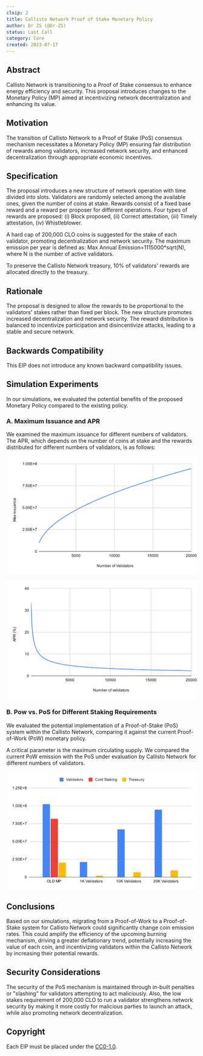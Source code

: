 ```yaml
---
cloip: 2
title: Callisto Network Proof of Stake Monetary Policy
author: Dr ZS (@Dr-ZS)
status: Last Call
category: Core
created: 2023-07-17
---
```


## Abstract

Callisto Network is transitioning to a Proof of Stake consensus to enhance energy efficiency and security. This proposal introduces changes to the Monetary Policy (MP) aimed at incentivizing network decentralization and enhancing its value.

## Motivation

The transition of Callisto Network to a Proof of Stake (PoS) consensus mechanism necessitates a Monetary Policy (MP) ensuring fair distribution of rewards among validators, increased network security, and enhanced decentralization through appropriate economic incentives.

## Specification

The proposal introduces a new structure of network operation with time divided into slots. Validators are randomly selected among the available ones, given the number of coins at stake. Rewards consist of a fixed base reward and a reward per proposer for different operations. Four types of rewards are proposed: (i) Block proposed, (ii) Correct attestation, (iii) Timely attestation, (iv) Whistleblower.

A hard cap of 200,000 CLO coins is suggested for the stake of each validator, promoting decentralization and network security. The maximum emission per year is defined as: Max Annual Emission=1115000*sqrt(N), where N is the number of active validators. 

To preserve the Callisto Network treasury, 10% of validators' rewards are allocated directly to the treasury.

## Rationale

The proposal is designed to allow the rewards to be proportional to the validators' stakes rather than fixed per block. The new structure promotes increased decentralization and network security. The reward distribution is balanced to incentivize participation and disincentivize attacks, leading to a stable and secure network.

## Backwards Compatibility

This EIP does not introduce any known backward compatibility issues.

## Simulation Experiments

In our simulations, we evaluated the potential benefits of the proposed Monetary Policy compared to the existing policy.

### A. Maximum Issuance and APR

We examined the maximum issuance for different numbers of validators. The APR, which depends on the number of coins at stake and the rewards distributed for different numbers of validators, is as follows: 


![Max Issuance](/CLOIP-2/Images/max_issuance.svg)

![APR](/CLOIP-2/Images/APR.svg)

### B. Pow vs. PoS for Different Staking Requirements

We evaluated the potential implementation of a Proof-of-Stake (PoS) system within the Callisto Network, comparing it against the current Proof-of-Work (PoW) monetary policy. 

A critical parameter is the maximum circulating supply. We compared the current PoW emission with the PoS under evaluation by Callisto Network for different numbers of validators. 

![POS vs POW](/CLOIP-2/Images/POSvsPOW.svg)

## Conclusions

Based on our simulations, migrating from a Proof-of-Work to a Proof-of-Stake system for Callisto Network could significantly change coin emission rates. This could amplify the efficiency of the upcoming burning mechanism, driving a greater deflationary trend, potentially increasing the value of each coin, and incentivizing validators within the Callisto Network by increasing their potential rewards.

## Security Considerations

The security of the PoS mechanism is maintained through in-built penalties or "slashing" for validators attempting to act maliciously. Also, the low stakes requirement of 200,000 CLO to run a validator strengthens network security by making it more costly for malicious parties to launch an attack, while also promoting network decentralization.

## Copyright

Each EIP must be placed under the [CC0-1.0](https://creativecommons.org/publicdomain/zero/1.0/).
